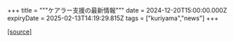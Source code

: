 +++
title = """ケアラー支援の最新情報"""
date = 2024-12-20T15:00:00.000Z
expiryDate = 2025-02-13T14:19:29.815Z
tags = ["kuriyama","news"]
+++


[[source]](https://www.town.kuriyama.hokkaido.jp/site/keara-sien/15220.html)
